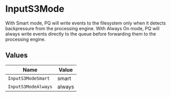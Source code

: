 # InputS3Mode

With Smart mode, PQ will write events to the filesystem only when it detects backpressure from the processing engine. With Always On mode, PQ will always write events directly to the queue before forwarding them to the processing engine.


## Values

| Name                | Value               |
| ------------------- | ------------------- |
| `InputS3ModeSmart`  | smart               |
| `InputS3ModeAlways` | always              |